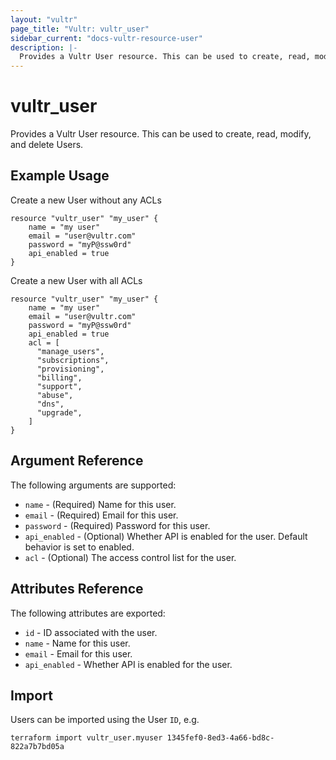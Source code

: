 ```yaml
---
layout: "vultr"
page_title: "Vultr: vultr_user"
sidebar_current: "docs-vultr-resource-user"
description: |-
  Provides a Vultr User resource. This can be used to create, read, modify, and delete Users.
---
```


# vultr_user

Provides a Vultr User resource. This can be used to create, read, modify, and delete Users.

## Example Usage

Create a new User without any ACLs

```hcl
resource "vultr_user" "my_user" {
	name = "my user"
	email = "user@vultr.com"
	password = "myP@ssw0rd"
	api_enabled = true
}
```

Create a new User with all ACLs

```hcl
resource "vultr_user" "my_user" {
	name = "my user"
	email = "user@vultr.com"
	password = "myP@ssw0rd"
	api_enabled = true
	acl = [
	  "manage_users",
	  "subscriptions",
	  "provisioning",
	  "billing",
	  "support",
	  "abuse",
	  "dns",
	  "upgrade",
	]
}
```

## Argument Reference

The following arguments are supported:

* `name` - (Required) Name for this user.
* `email` - (Required) Email for this user.
* `password` - (Required) Password for this user.
* `api_enabled` - (Optional) Whether API is enabled for the user. Default behavior is set to enabled.
* `acl` - (Optional) The access control list for the user. 


## Attributes Reference

The following attributes are exported:
* `id` - ID associated with the user.
* `name` - Name for this user.
* `email` - Email for this user.
* `api_enabled` - Whether API is enabled for the user.

## Import

Users can be imported using the User `ID`, e.g.

```
terraform import vultr_user.myuser 1345fef0-8ed3-4a66-bd8c-822a7b7bd05a
```